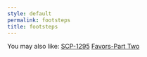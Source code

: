 ```yaml
---
style: default
permalink: footsteps
title: footsteps
---
```

You may also like:
[SCP-1295](http://scp-wiki.net/scp-1295)
[Favors-Part Two](http://scp-wiki.net/favors-part-two)